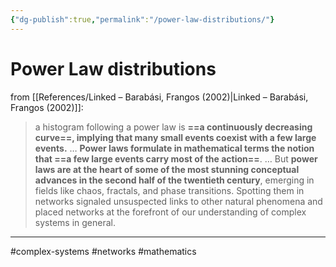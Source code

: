 ```yaml
---
{"dg-publish":true,"permalink":"/power-law-distributions/"}
---
```



# Power Law distributions

from [[References/Linked – Barabási, Frangos (2002)\|Linked – Barabási, Frangos (2002)]]:

> a histogram following a power law is **==a continuously decreasing curve==, implying that many small events coexist with a few large events.**
> …
> **Power laws formulate in mathematical terms the notion that ==a few large events carry most of the action==**. 
> …
> But **power laws are at the heart of some of the most stunning conceptual advances in the second half of the twentieth century**, emerging in fields like chaos, fractals, and phase transitions. Spotting them in networks signaled unsuspected links to other natural phenomena and placed networks at the forefront of our understanding of complex systems in general. 

---
#complex-systems #networks #mathematics 

